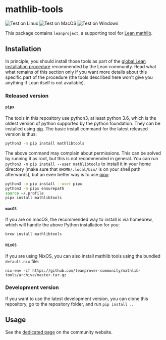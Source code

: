 # mathlib-tools

![Test on Linux](https://github.com/leanprover-community/mathlib-tools/workflows/Test%20on%20Linux/badge.svg)
![Test on MacOS](https://github.com/leanprover-community/mathlib-tools/workflows/Test%20on%20MacOS/badge.svg)
![Test on Windows](https://github.com/leanprover-community/mathlib-tools/workflows/Test%20on%20Windows/badge.svg)

This package contains `leanproject`, a supporting tool for [Lean mathlib](https://leanprover-community.github.io/).

## Installation

In principle, you should install those tools as part of the 
[global Lean installation procedure](https://leanprover-community.github.io/get_started.html#regular-install) recommended by the Lean community. 
Read what what remains of this section only if you want more details
about this specific part of the procedure (the tools described here won't give
you anything if Lean itself is not available).

### Released version

#### `pipx`

The tools in this repository use python3, at least python
3.6, which is the oldest version of python supported
by the python foundation. They can be installed using
[pip](https://pypi.org/project/mathlibtools/). The basic install command
for the latest released version is thus:
```bash
python3 -m pip install mathlibtools
```

The above command may complain about permissions. This can be solved
by running it as root, but this is not recommended in general. You can
run `python3 -m pip install --user mathlibtools` to install it in your
home directory (make sure that `$HOME/.local/bin/` is on your shell path
afterwards), but an even better way is to use
[pipx](https://pipxproject.github.io/pipx/):

```bash
python3 -m pip install --user pipx
python3 -m pipx ensurepath
source ~/.profile
pipx install mathlibtools
```

#### `macOS`

If you are on macOS, the recommended way to install is via homebrew,
which will handle the above Python installation for you:

```bash
brew install mathlibtools
```

#### `NixOS`

If you are using NixOS, you can also install mathlib tools using the
bundled `default.nix` file:

```
nix-env -if https://github.com/leanprover-community/mathlib-tools/archive/master.tar.gz
```

### Development version

If you want to use the latest development version, you can clone this
repository, go to the repository folder, and run `pip install .`.

## Usage

See the [dedicated page](https://leanprover-community.github.io/leanproject.html) on the community website.
